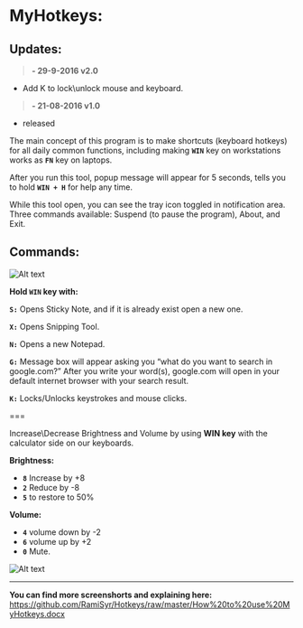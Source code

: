 # **MyHotkeys:**

**Updates:**
----
>**- 29-9-2016 v2.0**
- Add K to lock\unlock mouse and keyboard.


>**- 21-08-2016 v1.0**
- released

The main concept of this program is to make shortcuts (keyboard hotkeys) for all daily common functions, including making **`WIN`**  key on workstations works as **`FN`** key on laptops.

After you run this tool, popup message will appear for 5 seconds, tells you to hold **`WIN + H`** for help any time.


While this tool open, you can see the tray icon toggled in notification area. Three commands available: Suspend
(to pause the program), About, and Exit.

**Commands:**
----

![Alt text](http://imgur.com/FYapu1C "MyHotkeys")

**Hold `WIN` key with:**

**`S:`**
Opens Sticky Note, and if it is already exist open a new one.

**`X:`**
Opens Snipping Tool.

**`N:`**
Opens a new Notepad.

**`G:`**
Message box will appear asking you “what do you want to search in google.com?”
After you write your word(s), google.com will open in your default internet browser with your search result.

**`K:`**
Locks/Unlocks keystrokes and mouse clicks.

===

Increase\Decrease Brightness and Volume by using **WIN key** with the calculator side on our keyboards.

**Brightness:**
- **`8`** Increase by +8
- **`2`**  Reduce by -8
- **`5`** to restore to 50%

**Volume:**
- **`4`** volume down by -2
- **`6`** volume up by +2
- **`0`** Mute.

![Alt text](http://imgur.com/1dZm4Au "MyHotkeys")

-----

**You can find more screenshorts and explaining here:**
https://github.com/RamiSyr/Hotkeys/raw/master/How%20to%20use%20MyHotkeys.docx
